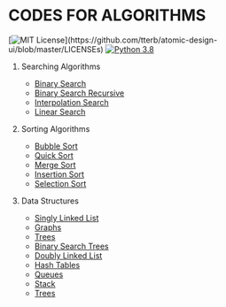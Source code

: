 # CODES FOR ALGORITHMS

[![MIT License](https://img.shields.io/apm/l/atomic-design-ui.svg?)](https://github.com/tterb/atomic-design-ui/blob/master/LICENSEs)
[![Python 3.8](https://img.shields.io/badge/python-3.7-blue.svg)](https://www.python.org/downloads/release/python-370/)

1. Searching Algorithms
    * [Binary Search](./search_algorithms/binary_search.py) 
    * [Binary Search Recursive](./search_algorithms/binary_search_recursive.py)
    * [Interpolation Search](./search_algorithms/interpolation_search.py)
    * [Linear Search](./search_algorithms/linear_search.py) 

2. Sorting Algorithms
    * [Bubble Sort](./sorting_algorithms/bubble_sort.py)
    * [Quick Sort](./sorting_algorithms/quick_sort.py)
    * [Merge Sort](./sorting_algorithms/merge_sort.py)
    * [Insertion Sort](./sorting_algorithms/insertion_sort.py)
    * [Selection Sort](./sorting_algorithms/selection_sort.py)

3. Data Structures
    * [Singly Linked List](./data_structures/linked_list.py)
    * [Graphs](./data_structures/graphs.py)
    * [Trees](./data_structures/trees.py)
    * [Binary Search Trees](./data_structures/binary_search_tree.py)
    * [Doubly Linked List](./data_structures/doubly_linked_list.py)
    * [Hash Tables](./data_structures/hash_tables.py)
    * [Queues](./data_structures/queue.py)
    * [Stack](./data_structures/stack.py)
    * [Trees](./data_structures/trees.py)